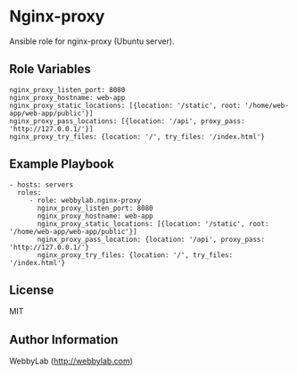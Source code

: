 Nginx-proxy
=========

Ansible role for nginx-proxy (Ubuntu server).

Role Variables
--------------

    nginx_proxy_listen_port: 8080
    nginx_proxy_hostname: web-app
    nginx_proxy_static_locations: [{location: '/static', root: '/home/web-app/web-app/public'}]
    nginx_proxy_pass_locations: [{location: '/api', proxy_pass: 'http://127.0.0.1/'}]
    nginx_proxy_try_files: {location: '/', try_files: '/index.html'}

Example Playbook
----------------

    - hosts: servers
      roles:
         - role: webbylab.nginx-proxy
           nginx_proxy_listen_port: 8080
           nginx_proxy_hostname: web-app
           nginx_proxy_static_locations: [{location: '/static', root: '/home/web-app/web-app/public'}]
           nginx_proxy_pass_location: {location: '/api', proxy_pass: 'http://127.0.0.1/'}
           nginx_proxy_try_files: {location: '/', try_files: '/index.html'}

License
-------

MIT

Author Information
------------------

WebbyLab (http://webbylab.com)
